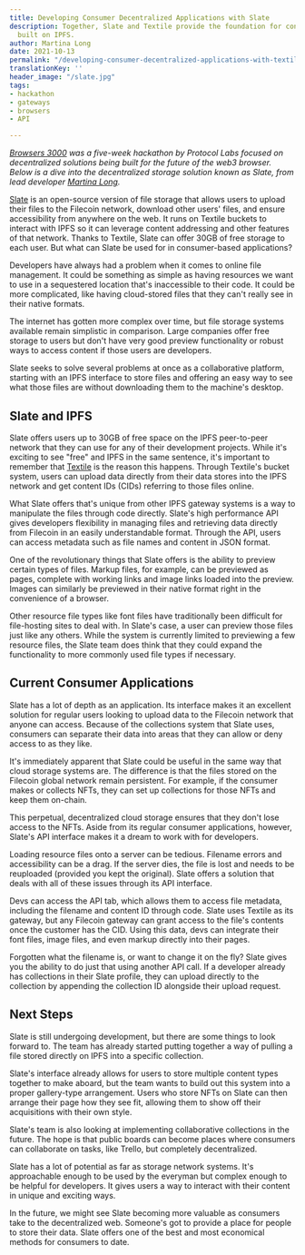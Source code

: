 ```yaml
---
title: Developing Consumer Decentralized Applications with Slate
description: Together, Slate and Textile provide the foundation for consumer applications
  built on IPFS.
author: Martina Long
date: 2021-10-13
permalink: "/developing-consumer-decentralized-applications-with-textile-slate/"
translationKey: ''
header_image: "/slate.jpg"
tags:
- hackathon
- gateways
- browsers
- API

---
```

[_Browsers 3000_](https://events.protocol.ai/2021/browsers3000/ "Browsers 3000") _was a five-week hackathon by Protocol Labs focused on decentralized solutions being built for the future of the web3 browser. Below is a dive into the decentralized storage solution known as Slate, from lead developer_ [_Martina Long_](https://twitter.com/martunalong?lang=en "Martina Long")_._

[Slate](https://slate.host/ "Slate") is an open-source version of file storage that allows users to upload their files to the Filecoin network, download other users' files, and ensure accessibility from anywhere on the web. It runs on Textile buckets to interact with IPFS so it can leverage content addressing and other features of that network. Thanks to Textile, Slate can offer 30GB of free storage to each user. But what can Slate be used for in consumer-based applications?

Developers have always had a problem when it comes to online file management. It could be something as simple as having resources we want to use in a sequestered location that's inaccessible to their code. It could be more complicated, like having cloud-stored files that they can't really see in their native formats.

The internet has gotten more complex over time, but file storage systems available remain simplistic in comparison. Large companies offer free storage to users but don't have very good preview functionality or robust ways to access content if those users are developers.

Slate seeks to solve several problems at once as a collaborative platform, starting with an IPFS interface to store files and offering an easy way to see what those files are without downloading them to the machine's desktop.

## **Slate and IPFS**

Slate offers users up to 30GB of free space on the IPFS peer-to-peer network that they can use for any of their development projects. While it's exciting to see "free" and IPFS in the same sentence, it's important to remember that [Textile](https://www.textile.io/ "Textile") is the reason this happens. Through Textile's bucket system, users can upload data directly from their data stores into the IPFS network and get content IDs (CIDs) referring to those files online.

What Slate offers that's unique from other IPFS gateway systems is a way to manipulate the files through code directly. Slate's high performance API gives developers flexibility in managing files and retrieving data directly from Filecoin in an easily understandable format. Through the API, users can access metadata such as file names and content in JSON format.

One of the revolutionary things that Slate offers is the ability to preview certain types of files. Markup files, for example, can be previewed as pages, complete with working links and image links loaded into the preview. Images can similarly be previewed in their native format right in the convenience of a browser.

Other resource file types like font files have traditionally been difficult for file-hosting sites to deal with. In Slate's case, a user can preview those files just like any others. While the system is currently limited to previewing a few resource files, the Slate team does think that they could expand the functionality to more commonly used file types if necessary.

## **Current Consumer Applications**

Slate has a lot of depth as an application. Its interface makes it an excellent solution for regular users looking to upload data to the Filecoin network that anyone can access. Because of the collections system that Slate uses, consumers can separate their data into areas that they can allow or deny access to as they like.

It's immediately apparent that Slate could be useful in the same way that cloud storage systems are. The difference is that the files stored on the Filecoin global network remain persistent. For example, if the consumer makes or collects NFTs, they can set up collections for those NFTs and keep them on-chain.

This perpetual, decentralized cloud storage ensures that they don't lose access to the NFTs. Aside from its regular consumer applications, however, Slate's API interface makes it a dream to work with for developers.

Loading resource files onto a server can be tedious. Filename errors and accessibility can be a drag. If the server dies, the file is lost and needs to be reuploaded (provided you kept the original). Slate offers a solution that deals with all of these issues through its API interface.

Devs can access the API tab, which allows them to access file metadata, including the filename and content ID through code. Slate uses Textile as its gateway, but any Filecoin gateway can grant access to the file's contents once the customer has the CID. Using this data, devs can integrate their font files, image files, and even markup directly into their pages.

Forgotten what the filename is, or want to change it on the fly? Slate gives you the ability to do just that using another API call. If a developer already has collections in their Slate profile, they can upload directly to the collection by appending the collection ID alongside their upload request.

## **Next Steps**

Slate is still undergoing development, but there are some things to look forward to. The team has already started putting together a way of pulling a file stored directly on IPFS into a specific collection.

Slate's interface already allows for users to store multiple content types together to make aboard, but the team wants to build out this system into a proper gallery-type arrangement. Users who store NFTs on Slate can then arrange their page how they see fit, allowing them to show off their acquisitions with their own style.

Slate's team is also looking at implementing collaborative collections in the future. The hope is that public boards can become places where consumers can collaborate on tasks, like Trello, but completely decentralized.

Slate has a lot of potential as far as storage network systems. It's approachable enough to be used by the everyman but complex enough to be helpful for developers. It gives users a way to interact with their content in unique and exciting ways.

In the future, we might see Slate becoming more valuable as consumers take to the decentralized web. Someone's got to provide a place for people to store their data. Slate offers one of the best and most economical methods for consumers to date.